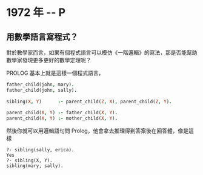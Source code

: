 # 1972 年 -- P


## 用數學語言寫程式？

對於數學家而言，如果有個程式語言可以模仿《一階邏輯》的寫法，那是否能幫助數學家發現更多更好的數學定理呢？

PROLOG 基本上就是這樣一個程式語言，

```prolog
father_child(john, mary).
father_child(john, sally).
 
sibling(X, Y)      :- parent_child(Z, X), parent_child(Z, Y).
 
parent_child(X, Y) :- father_child(X, Y).
parent_child(X, Y) :- mother_child(X, Y).
```

然後你就可以用邏輯語句問 Prolog，他會拿去推理得到答案後在回答體，像是這樣

```
?- sibling(sally, erica).
Yes
?- sibling(X, Y).
sibling(mary, sally).
```
